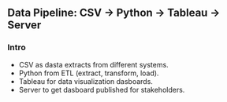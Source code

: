 <h2>Data Pipeline: CSV -> Python -> Tableau -> Server</h2>
<h3>Intro</h3>
<ul>
  <li>CSV as dasta extracts from different systems.</li>
  <li>Python from ETL (extract, transform, load).</li>
  <li>Tableau for data visualization dasboards.</li>
  <li>Server to get dasboard published for stakeholders.</li>
<ul>
